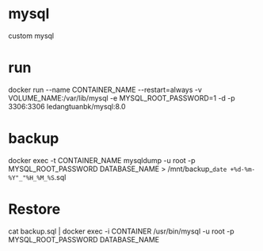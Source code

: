 # mysql 
custom mysql

# run 
docker run --name CONTAINER_NAME --restart=always -v VOLUME_NAME:/var/lib/mysql -e MYSQL_ROOT_PASSWORD=1 -d -p 3306:3306 ledangtuanbk/mysql:8.0

# backup
docker exec -t CONTAINER_NAME mysqldump -u root -p MYSQL_ROOT_PASSWORD DATABASE_NAME > /mnt/backup_`date +%d-%m-%Y"_"%H_%M_%S`.sql

# Restore
cat backup.sql | docker exec -i CONTAINER /usr/bin/mysql -u root -p MYSQL_ROOT_PASSWORD DATABASE_NAME
